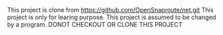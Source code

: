 This project is clone from https://github.com/OpenSnaproute/net.git 
This project is only for learing purpose.
This project is assumed to be changed by a program. 
DONOT CHECKOUT OR CLONE THIS PROJECT
